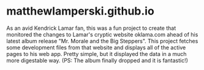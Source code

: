 # matthewlamperski.github.io

As an avid Kendrick Lamar fan, this was a fun project to create that monitored the changes to Lamar's cryptic website oklama.com ahead of his latest
album release "Mr. Morale and the Big Steppers". This project fetches some development files from that website and displays all of the active pages
to his web app. Pretty simple, but it displayed the data in a much more digestable way. (PS: The album finally dropped and it is fantastic!)
